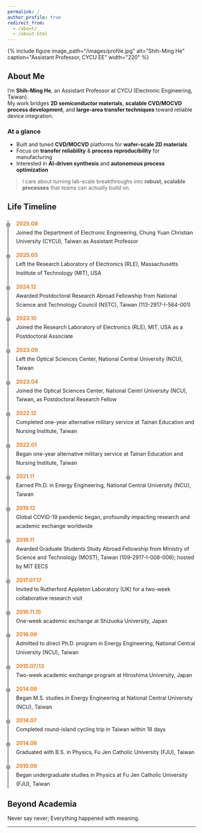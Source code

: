 ```yaml
---
permalink: /
author_profile: true
redirect_from: 
  - /about/
  - /about.html
---
```


{% include figure image_path="/images/profile.jpg" alt="Shih-Ming He" caption="Assistant Professor, CYCU EE" width="220" %}

## About Me
I’m **Shih-Ming He**, an Assistant Professor at CYCU (Electronic Engineering, Taiwan).  
My work bridges **2D semiconductor materials**, **scalable CVD/MOCVD process development**, and **large-area transfer techniques** toward reliable device integration.

### At a glance
- Built and tuned **CVD/MOCVD** platforms for **wafer-scale 2D materials**
- Focus on **transfer reliability** & **process reproducibility** for manufacturing
- Interested in **AI-driven synthesis** and **autonomous process optimization**

> I care about turning lab-scale breakthroughs into **robust, scalable processes** that teams can actually build on.

## Life Timeline
<div class="timeline">
  <div class="tl-item">
    <div class="tl-date">2025.08</div>
    <div class="tl-content">Joined the Department of Electronic Engineering, Chung Yuan Christian University (CYCU), Taiwan as Assistant Professor</div>
  </div>

  <div class="tl-item">
    <div class="tl-date">2025.05</div>
    <div class="tl-content">Left the Research Laboratory of Electronics (RLE), Massachusetts Institute of Technology (MIT), USA</div>
  </div>

  <div class="tl-item">
    <div class="tl-date">2024.12</div>
    <div class="tl-content">Awarded Postdoctoral Research Abroad Fellowship from National Science and Technology Council (NSTC), Taiwan (113-2917-I-564-001)</div>
  </div>

  <div class="tl-item">
    <div class="tl-date">2023.10</div>
    <div class="tl-content">Joined the Research Laboratory of Electronics (RLE), MIT, USA as a Postdoctoral Associate</div>
  </div>

  <div class="tl-item">
    <div class="tl-date">2023.09</div>
    <div class="tl-content">Left the Optical Sciences Center, National Central University (NCU), Taiwan</div>
  </div>

  <div class="tl-item">
    <div class="tl-date">2023.04</div>
    <div class="tl-content">Joined the Optical Sciences Center, National Centrl University (NCU), Taiwan, as Postdoctoral Research Fellow</div>
  </div>

  <div class="tl-item">
    <div class="tl-date">2022.12</div>
    <div class="tl-content">Completed one-year alternative military service at Tainan Education and Nursing Institute, Taiwan</div>
  </div>

  <div class="tl-item">
    <div class="tl-date">2022.01</div>
    <div class="tl-content">Began one-year alternative military service at Tainan Education and Nursing Institute, Taiwan</div>
  </div>
  
  <div class="tl-item">
    <div class="tl-date">2021.11</div>
    <div class="tl-content">Earned Ph.D. in Energy Engineering, National Central University (NCU), Taiwan</div>
  </div>

  <div class="tl-item">
    <div class="tl-date">2019.12</div>
    <div class="tl-content">Global COVID-19 pandemic began, profoundly impacting research and academic exchange worldwide</div>
  </div>

  <div class="tl-item">
    <div class="tl-date">2019.11</div>
    <div class="tl-content">Awarded Graduate Students Study Abroad Fellowship from Ministry of Science and Technology (MOST), Taiwan (109-2917-I-008-006); hosted by MIT EECS</div>
  </div>

  <div class="tl-item">
    <div class="tl-date">2017.07.17</div>
    <div class="tl-content">Invited to Rutherford Appleton Laboratory (UK) for a two-week collaborative research visit</div>
  </div>

  <div class="tl-item">
    <div class="tl-date">2016.11.15</div>
    <div class="tl-content">One-week academic exchange at Shizuoka University, Japan</div>
  </div>

  <div class="tl-item">
    <div class="tl-date">2016.09</div>
    <div class="tl-content">Admitted to direct Ph.D. program in Energy Engineering, National Central University (NCU), Taiwan</div>
  </div>

  <div class="tl-item">
    <div class="tl-date">2015.07/13</div>
    <div class="tl-content">Two-week academic exchange program at Hiroshima University, Japan </div>
  </div>

  <div class="tl-item">
    <div class="tl-date">2014.09</div>
    <div class="tl-content">Began M.S. studies in Energy Engineering at National Central University (NCU), Taiwan</div>
  </div>

  <div class="tl-item">
    <div class="tl-date">2014.07</div>
    <div class="tl-content">Completed round-island cycling trip in Taiwan within 18 days</div>
  </div>

   <div class="tl-item">
    <div class="tl-date">2014.06</div>
    <div class="tl-content">Graduated with B.S. in Physics, Fu Jen Catholic University (FJU), Taiwan</div>
  </div>
  
   <div class="tl-item">
    <div class="tl-date">2010.09</div>
    <div class="tl-content">Began undergraduate studies in Physics at Fu Jen Catholic University (FJU), Taiwan </div>
  </div>
  
</div>

<!-- Inline style (最快看到效果)。若你要做成全站樣式，請看下方做法 B。 -->
<style>
.timeline { border-left: 3px solid #9aa0a6; margin: 24px 0; padding-left: 20px; }
.tl-item { margin: 16px 0; position: relative; }
.tl-item::before {
  content: ""; width: 12px; height: 12px; background: #9aa0a6; border-radius: 50%;
  position: absolute; left: -27px; top: 6px;
}
.tl-date { font-weight: 700; color: #e67e22; margin-bottom: 4px; }
.tl-content { line-height: 1.7; }
</style>

## Beyond Academia
Never say never; Everything happened with meaning.

---
